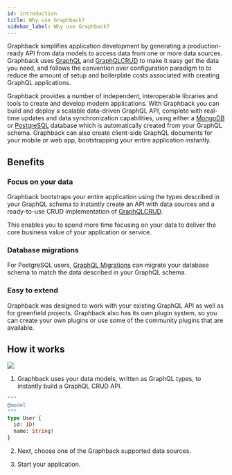 ```yaml
---
id: introduction
title: Why use Graphback?
sidebar_label: Why use Graphback?
---
```


Graphback simplifies application development by generating a production-ready API from data models to access data from one or more data sources. Graphback uses [GraphQL](https://graphql.org) and [GraphQLCRUD](https://graphqlcrud.org/) to make it easy get the data you need, and follows the convention over configuration paradigm to to reduce the amount of setup and boilerplate costs associated with creating GraphQL applications.

Graphback provides a number of independent, interoperable libraries and tools to create and develop modern applications. 
With Graphback you can build and deploy a scalable data-driven GraphQL API, complete with real-time updates and data synchronization capabilities, using either a [MongoDB](databases/mongodb.md) or [PostgreSQL](databases/postgres.md) database which is automatically created from your GraphQL schema. 
Graphback can also create client-side GraphQL documents for your mobile or web app, bootstrapping your entire application instantly.

## Benefits

### Focus on your data

Graphback bootstraps your entire application using the types described in your GraphQL schema to instantly create an API with data sources and a ready-to-use CRUD implementation of [GraphQLCRUD](https://graphqlcrud.org/).

This enables you to spend more time focusing on your data to deliver the core business value of your application or service.

### Database migrations

For PostgreSQL users, [GraphQL Migrations](graphql-migrations/intro.md) can migrate your database schema to match the data described in your GraphQL schema.

### Easy to extend

Graphback was designed to work with your existing GraphQL API as well as for greenfield projects. Graphback also has its own plugin system, so you can create your own plugins or use some of the community plugins that are available.

## How it works

![](/img/diagramsmall.png)

1. Graphback uses your data models, written as GraphQL types, to instantly build a GraphQL CRUD API.

```graphql
"""
@model
"""
type User {
  id: ID!
  name: String!
}
```

2. Next, choose one of the Graphback supported data sources.

3. Start your application.